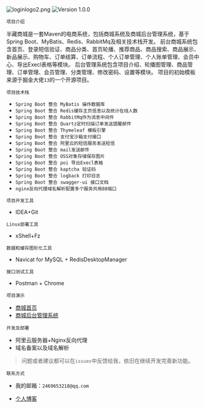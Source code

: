 ![loginlogo2.png](https://img.hacpai.com/file/2020/03/loginlogo2-29dc7fca.png)
![Version 1.0.0](https://img.shields.io/badge/version-1.0.0-yellow.svg)

`项目介绍`

半藏商城是一套Maven的电商系统，包括商城系统及商城后台管理系统，基于 Spring Boot、MyBatis、Redis、RabbitMq及相关技术栈开发。
前台商城系统包含首页、登录短信验证、商品分类、首页轮播、推荐商品、商品搜索、商品展示、新品展示、购物车、订单结算、订单流程、个人订单管理、个人账单管理、会员中心、导出Execl表格等模块。
后台管理系统包含项目介绍、轮播图管理、商品管理、订单管理、会员管理、分类管理、修改密码、设置等模块。
项目的初始模板来源于掘金大佬`13`的一个开源项目。

`项目技术栈`

- `Spring Boot 整合 MyBatis 操作数据库`
- `Spring Boot 整合 Redis缓存主页信息以及统计在线人数`
- `Spring Boot 整合 RabbitMq作为消息中间件`
- `Spring Boot 整合 Quartz定时扫描订单发送提醒邮件`
- `Spring Boot 整合 Thymeleaf 模板引擎`
- `Spring Boot 整合 支付宝沙箱支付接口 `
- `Spring Boot 整合 阿里云的短信服务发送短信 `
- `Spring Boot 整合 mail发送邮件 `
- `Spring Boot 整合 OSS对象存储保存图片 `
- `Spring Boot 整合 poi 导出Execl表格 `
- `Spring Boot 整合 kaptcha 验证码 `
- `Spring Boot 整合 logback 打印日志`
- `Spring Boot 整合 swagger-ui 接口文档`
- `nginx反向代理域名解析配置多个服务共用80端口`

`项目开发工具`

- IDEA+Git

`Linux部署工具`

- xShell+Fz

`数据和缓存图形化工具`

- Navicat for MySQL + RedisDesktopManager

`接口测试工具`

- Postman + Chrome

`项目演示`

- [商城首页](http://mall.babehome.com/index)
- [商城后台管理系统](http://mall.babehome.com/admin)

`开发及部署`

- 阿里云服务器+Nginx反向代理
- 域名备案以及域名解析

> 问题或者建议都可以在`issues`中反馈给我，依旧在继续开发完善新功能。

`联系方式`

- 我的邮箱：`2469653218@qq.com`

- [个人博客](http://blog.babehome.com)



